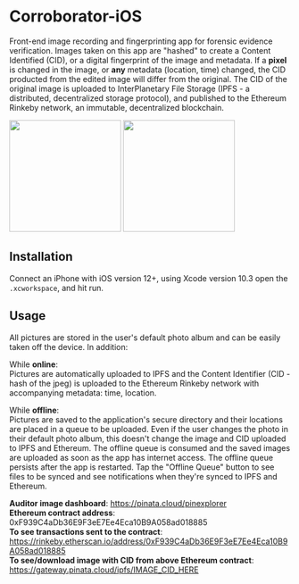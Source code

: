 # Corroborator-iOS

Front-end image recording and fingerprinting app for forensic evidence verification. Images taken on this app are "hashed" to create a Content Identified (CID), or a digital fingerprint of the image and metadata. If a **pixel** is changed in the image, or **any** metadata (location, time) changed, the CID producted from the edited image will differ from the original. The CID of the original image is uploaded to InterPlanetary File Storage (IPFS - a distributed, decentralized storage protocol), and published to the Ethereum Rinkeby network, an immutable, decentralized blockchain.

<img src="https://github.com/Corroborator-Net/Corroborator-iOS/blob/master/IMG_0247.png" width="200"> <img src="https://github.com/Corroborator-Net/Corroborator-iOS/blob/master/IMG_0251.png" width="200">


## Installation
Connect an iPhone with iOS version 12+, using Xcode version 10.3 open the `.xcworkspace`, and hit run.

## Usage

All pictures are stored in the user's default photo album and can be easily taken off the device. In addition:

While **online**:  
Pictures are automatically uploaded to IPFS and the Content Identifier (CID - hash of the jpeg) is uploaded to the Ethereum Rinkeby network with accompanying metadata: time, location.


While **offline**:  
Pictures are saved to the application's secure directory and their locations are placed in a queue to be uploaded. Even if the user changes the photo in their default photo album, this doesn't change the image and CID uploaded to IPFS and Ethereum. The offline queue is consumed and the saved images are uploaded as soon as the app has internet access. The offline queue persists after the app is restarted. Tap the "Offline Queue" button to see files to be synced and see notifications when they're synced to IPFS and Ethereum. 

**Auditor image dashboard**: https://pinata.cloud/pinexplorer  
**Ethereum contract address**: 0xF939C4aDb36E9F3eE7Ee4Eca10B9A058ad018885  
**To see transactions sent to the contract**: https://rinkeby.etherscan.io/address/0xF939C4aDb36E9F3eE7Ee4Eca10B9A058ad018885  
**To see/download image with CID from above Ethereum contract**: https://gateway.pinata.cloud/ipfs/IMAGE_CID_HERE  

